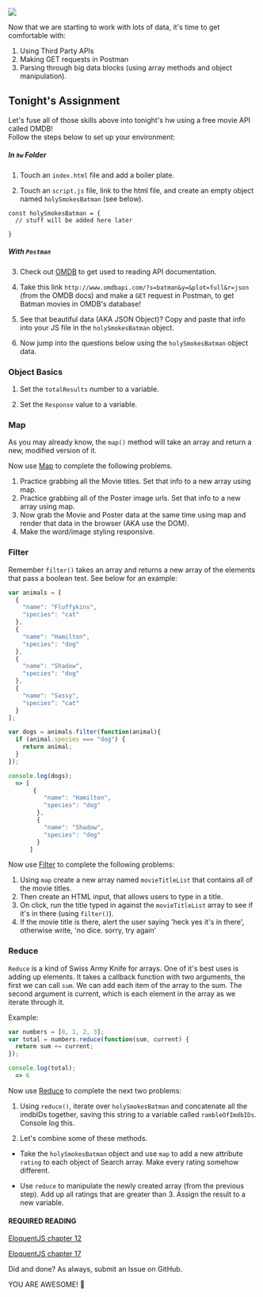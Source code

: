 ![](http://cdn.quotesgram.com/small/84/65/1377346106-Robin-batman-33268529-420-435.jpg)

Now that we are starting to work with lots of data, it's time to get comfortable with:

1. Using Third Party APIs
2. Making GET requests in Postman
3. Parsing through big data blocks (using array methods and object manipulation).

## Tonight's Assignment
Let's fuse all of those skills above into tonight's hw using a free movie API called OMDB!</br>
Follow the steps below to set up your environment:

##### In `hw` Folder

1. Touch an `index.html` file and add a boiler plate.

2. Touch an `script.js` file, link to the html file, and create an empty object named `holySmokesBatman` (see below).

```
const holySmokesBatman = {
  // stuff will be added here later

}
```
##### With `Postman`

3. Check out <a href="http://www.omdbapi.com/">OMDB</a> to get used to reading API documentation.

4. Take this link `http://www.omdbapi.com/?s=batman&y=&plot=full&r=json` (from the OMDB docs) and make a `GET` request in Postman, to get Batman movies in OMDB's database!

5. See that beautiful data (AKA JSON Object)? Copy and paste that info into your JS file in the `holySmokesBatman` object.

6. Now jump into the questions below using the `holySmokesBatman` object data.

### Object Basics
1. Set the `totalResults` number to a variable.

2. Set the `Response` value to a variable.

### Map
As you may already know, the `map()` method will take an array and return a new, modified version of it.

Now use [Map](https://developer.mozilla.org/en-US/docs/Web/JavaScript/Reference/Global_Objects/Array/map) to complete the following problems.

1. Practice grabbing all the Movie titles. Set that info to a new array using map.
2. Practice grabbing all of the Poster image urls. Set that info to a new array using map.
3. Now grab the Movie and Poster data at the same time using map and render that data in the browser (AKA use the DOM).
4. Make the word/image styling responsive.

### Filter
Remember `filter()` takes an array and returns a new array of the elements that pass a boolean test. See below for an example:

``` js
var animals = [
  {
    "name": "Fluffykins",
    "species": "cat"
  },
  {
    "name": "Hamilton",
    "species": "dog"
  },
  {
    "name": "Shadow",
    "species": "dog"
  },
  {
    "name": "Sassy",
    "species": "cat"
  }
];

var dogs = animals.filter(function(animal){
  if (animal.species === "dog") {
    return animal;
  }
});

console.log(dogs);
  => [
       {
          "name": "Hamilton",
          "species": "dog"
        },
        {
          "name": "Shadow",
          "species": "dog"
        }
      ]
```
Now use [Filter](https://developer.mozilla.org/en-US/docs/Web/JavaScript/Reference/Global_Objects/Array/filter) to complete the following problems:

1. Using `map` create a new array named `movieTitleList` that contains all of the movie titles.
2. Then create an HTML input, that allows users to type in a title.
3. On click, run the title typed in against the `movieTitleList` array to see if it's in there (using `filter()`).
4. If the movie title is there, alert the user saying 'heck yes it's in there', otherwise write, 'no dice. sorry, try again'

### Reduce
`Reduce` is a kind of Swiss Army Knife for arrays. One of it's best uses is adding up elements. It takes a callback function with two arguments, the first we can call `sum`. We can add each item of the array to the sum. The second argument is current, which is each element in the array as we iterate through it.

Example:
```js
var numbers = [0, 1, 2, 3];
var total = numbers.reduce(function(sum, current) {
  return sum += current;
});

console.log(total);
  => 6
```
Now use [Reduce](https://developer.mozilla.org/en-US/docs/Web/JavaScript/Reference/Global_Objects/Array/Reduce) to complete the next two problems:

1. Using `reduce()`, iterate over `holySmokesBatman` and concatenate all the imdbIDs together, saving this string to a variable called `rambleOfImdbIDs`. Console log this.

2. Let's combine some of these methods.

  - Take the `holySmokesBatman` object and use `map` to add a new attribute `rating` to each object of Search array. Make every rating somehow different.

 - Use `reduce` to manipulate the newly created array (from the previous step). Add up all ratings that are greater than 3. Assign the result to a new variable.

#### REQUIRED READING
[EloquentJS chapter 12](http://eloquentjavascript.net/12_browser.html)

[EloquentJS chapter 17](http://eloquentjavascript.net/17_http.html)

Did and done?
As always, submit an Issue on GitHub.

YOU ARE AWESOME! :tada:
